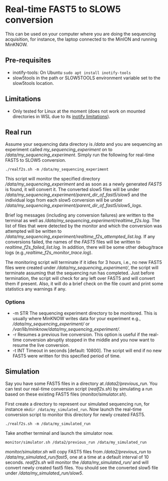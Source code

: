# Real-time FAST5 to SLOW5 conversion

This can be used on your computer where you are doing the sequencing acquisition, for instance, the laptop connected to the MinION and running MinKNOW.

## Pre-requisites
- inotify-tools:  On Ubuntu `sudo apt install inotify-tools`
- slow5tools in the path or SLOW5TOOLS environment variable set to the slow5tools location.

## Limitations
- Only tested for Linux at the moment (does not work on mounted directories in WSL due to its [inotify limitations](https://github.com/microsoft/WSL/issues/4739)).


## Real run

Assume your sequencing data directory is */data* and you are sequencing an experiment called *my_sequencing_experiment* on to */data/my_sequencing_experiment*. Simply run the following for real-time FAST5 to SLOW5 conversion.

```
./realf2s.sh -m /data/my_sequencing_experiment
```

This script will monitor the specified directory */data/my_sequencing_experiment* and as soon as a newly generated *FAST5* is found, it will convert it. The converted slow5 files will be under */data/my_sequencing_experiment/parent_dir_of_fast5/slow5* and the individual logs from each slow5 conversion will be under */data/my_sequencing_experiment/parent_dir_of_fast5/slow5_logs*.

Brief log messages (including any conversion failures) are written to the terminal as well as */data/my_sequencing_experiment/realtime_f2s.log*. The list of files that were detected by the monitor and which the conversion was attempted will be written to */data/my_sequencing_experiment/realtime_f2s_attempted_list.log*. If any conversions failed, the names of the *FAST5* files will be written to *realtime_f2s_failed_list.log*. In addition, there will be some other debug/trace logs (e.g.,*realtime_f2s_monitor_trace.log*).

The monitoring script will terminate if it idles for 3 hours, i.e., no new FAST5 files were created under */data/my_sequencing_experiment/*, the script will terminate assuming that the sequencing run has completed. Just before termination, the script will check for any left over FAST5 and will convert them if present. Also, it will do a brief check on the file count and print some statistics any warnings if any.

### Options

* -m STR
    The sequencing experiment directory to be monitored. This is usually where MinKNOW writes data for your experiment e.g., */data/my_sequencing_experiment/* or */var/lib/minknow/data/my_sequencing_experiment/*.
* -r
    Resumes a previous live conversion. This option is useful if the real-time conversion abruptly stopped in the middle and you now want to resume the live conversion.
* -t INT
    Timeout in seconds [default: 10800]. The script will end if no new FAST5 were written for this specified period of time.


## Simulation

Say you have some FAST5 files in a directory at */data2/previous_run*. You can test our real-time conversion script (*realf2s.sh*) by simulating a run based on these existing FAST5 files (*monitor/simulator.sh*).

First create a directory to represent our simulated sequencing run, for instance `mkdir /data/my_simulated_run`.
Now launch the real-time conversion script to monitor this directory for newly created FAST5.

```
./realf2s.sh -m /data/my_simulated_run
```

Take another terminal and launch the simulator now.
```
monitor/simulator.sh /data2/previous_run /data/my_simulated_run
```

*monitor/simulator.sh* will copy FAST5 files from */data2/previous_run* to */data/my_simulated_run/fast5*, one at a time at a default interval of 10 seconds. *realf2s.sh* will monitor the */data/my_simulated_run/* and will convert newly created fast5 files. You should see the converted slow5 file under */data/my_simulated_run/slow5*.
